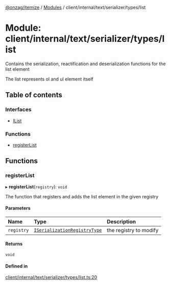 [@onzag/itemize](../README.md) / [Modules](../modules.md) / client/internal/text/serializer/types/list

# Module: client/internal/text/serializer/types/list

Contains the serialization, reactification and deserialization functions
for the list element

The list represents ol and ul element itself

## Table of contents

### Interfaces

- [IList](../interfaces/client_internal_text_serializer_types_list.IList.md)

### Functions

- [registerList](client_internal_text_serializer_types_list.md#registerlist)

## Functions

### registerList

▸ **registerList**(`registry`): `void`

The function that registers and adds the list element in the given
registry

#### Parameters

| Name | Type | Description |
| :------ | :------ | :------ |
| `registry` | [`ISerializationRegistryType`](../interfaces/client_internal_text_serializer.ISerializationRegistryType.md) | the registry to modify |

#### Returns

`void`

#### Defined in

[client/internal/text/serializer/types/list.ts:20](https://github.com/onzag/itemize/blob/f2f29986/client/internal/text/serializer/types/list.ts#L20)
